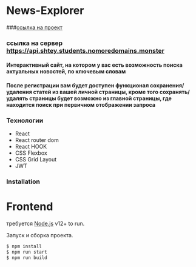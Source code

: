 # News-Explorer
###[ссылка на проект](https://shtey.students.nomoredomains.monster)

### ссылка на сервер https://api.shtey.students.nomoredomains.monster

#### Интерактивный сайт, на котором у вас есть возможность поиска актуальных новостей, по ключевым словам

#### После регистрации вам будет доступен функционал сохранения/удаления статей из вашей личной страницы, кроме того сохранять/удалять страницы будет возможно из главной страницы, где находится поиск при первичном отображении запроса

### Teхнологии

* React
* React router dom
* React HOOK
* CSS Flexbox
* CSS Grid Layout
* JWT

### Installation

# Frontend
требуется [Node.js](https://nodejs.org/) v12+ to run.

Запуск и сборка проекта.

```sh
$ npm install
$ npm run start
$ npm run build
```
